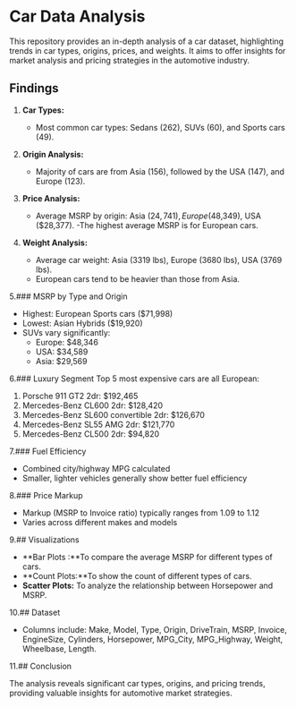 # Car Data Analysis

This repository provides an in-depth analysis of a car dataset, highlighting trends in car types, origins, prices, and weights. It aims to offer insights for market analysis and pricing strategies in the automotive industry.

## Findings

1. **Car Types:**
   - Most common car types: Sedans (262), SUVs (60), and Sports cars (49).

2. **Origin Analysis:**
   - Majority of cars are from Asia (156), followed by the USA (147), and Europe (123).

3. **Price Analysis:**
   - Average MSRP by origin: Asia ($24,741), Europe ($48,349), USA ($28,377).
   -The highest average MSRP is for European cars.

4. **Weight Analysis:**
   - Average car weight: Asia (3319 lbs), Europe (3680 lbs), USA (3769 lbs).
   - European cars tend to be heavier than those from Asia.
  
5.### MSRP by Type and Origin
- Highest: European Sports cars ($71,998)
- Lowest: Asian Hybrids ($19,920)
- SUVs vary significantly:
  - Europe: $48,346
  - USA: $34,589
  - Asia: $29,569

6.### Luxury Segment
Top 5 most expensive cars are all European:
1. Porsche 911 GT2 2dr: $192,465
2. Mercedes-Benz CL600 2dr: $128,420
3. Mercedes-Benz SL600 convertible 2dr: $126,670
4. Mercedes-Benz SL55 AMG 2dr: $121,770
5. Mercedes-Benz CL500 2dr: $94,820

7.### Fuel Efficiency
- Combined city/highway MPG calculated
- Smaller, lighter vehicles generally show better fuel efficiency

8.### Price Markup
- Markup (MSRP to Invoice ratio) typically ranges from 1.09 to 1.12
- Varies across different makes and models

9.## Visualizations

- **Bar Plots :**To compare the average MSRP for different types of cars.
- **Count Plots:**To show the count of different types of cars.
- **Scatter Plots:** To analyze the relationship between Horsepower and MSRP.

10.## Dataset

- Columns include: Make, Model, Type, Origin, DriveTrain, MSRP, Invoice, EngineSize, Cylinders, Horsepower, MPG_City, MPG_Highway, Weight, Wheelbase, Length.

11.## Conclusion

The analysis reveals significant car types, origins, and pricing trends, providing valuable insights for automotive market strategies.

